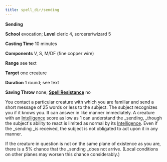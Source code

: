 ```yaml
---
title: spell_dir/sending
---
```

 **Sending**

**School** evocation; **Level** cleric 4, sorcerer/wizard 5

**Casting Time** 10 minutes

**Components** V, S, M/DF (fine copper wire)

**Range** see text

**Target** one creature

**Duration** 1 round; see text

**Saving Throw** none; **[Spell Resistance](../glossary#_spell-resistance)** no

You contact a particular creature with which you are familiar and send a short message of 25 words or less to the subject. The subject recognizes you if it knows you. It can answer in like manner immediately. A creature with an [Intelligence](../gettingStarted#_intelligence) score as low as 1 can understand the _sending, _though the subject's ability to react is limited as normal by its [Intelligence](../gettingStarted#_intelligence). Even if the _sending _is received, the subject is not obligated to act upon it in any manner.

If the creature in question is not on the same plane of existence as you are, there is a 5% chance that the _sending _does not arrive. (Local conditions on other planes may worsen this chance considerably.)

